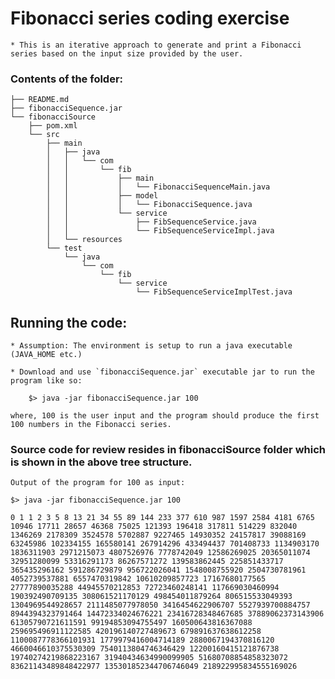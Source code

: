 
# Fibonacci series coding exercise

    * This is an iterative approach to generate and print a Fibonacci series based on the input size provided by the user.

### Contents of the folder:

```fibonacci/
├── README.md
├── fibonacciSequence.jar
└── fibonacciSource
    ├── pom.xml
    └── src
        ├── main
        │   ├── java
        │   │   └── com
        │   │       └── fib
        │   │           ├── main
        │   │           │   └── FibonacciSequenceMain.java
        │   │           ├── model
        │   │           │   └── FibonacciSequence.java
        │   │           └── service
        │   │               ├── FibSequenceService.java
        │   │               └── FibSequenceServiceImpl.java
        │   └── resources
        └── test
            └── java
                └── com
                    └── fib
                        └── service
                            └── FibSequenceServiceImplTest.java
```

## Running the code:
    * Assumption: The environment is setup to run a java executable (JAVA_HOME etc.)

    * Download and use `fibonacciSequence.jar` executable jar to run the program like so:
        
        $> java -jar fibonacciSequence.jar 100
        
    where, 100 is the user input and the program should produce the first 100 numbers in the Fibonacci series.

### Source code for review resides in fibonacciSource folder which is shown in the above tree structure.

    Output of the program for 100 as input:

    $> java -jar fibonacciSequence.jar 100

    0 1 1 2 3 5 8 13 21 34 55 89 144 233 377 610 987 1597 2584 4181 6765 10946 17711 28657 46368 75025 121393 196418 317811 514229 832040 1346269 2178309 3524578 5702887 9227465 14930352 24157817 39088169 63245986 102334155 165580141 267914296 433494437 701408733 1134903170 1836311903 2971215073 4807526976 7778742049 12586269025 20365011074 32951280099 53316291173 86267571272 139583862445 225851433717 365435296162 591286729879 956722026041 1548008755920 2504730781961 4052739537881 6557470319842 10610209857723 17167680177565 27777890035288 44945570212853 72723460248141 117669030460994 190392490709135 308061521170129 498454011879264 806515533049393 1304969544928657 2111485077978050 3416454622906707 5527939700884757 8944394323791464 14472334024676221 23416728348467685 37889062373143906 61305790721611591 99194853094755497 160500643816367088 259695496911122585 420196140727489673 679891637638612258 1100087778366101931 1779979416004714189 2880067194370816120 4660046610375530309 7540113804746346429 12200160415121876738 19740274219868223167 31940434634990099905 51680708854858323072 83621143489848422977 135301852344706746049 218922995834555169026
